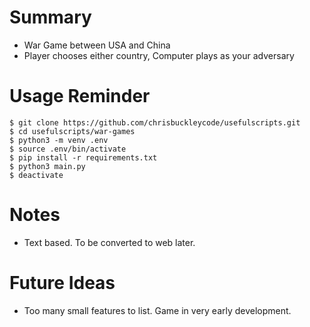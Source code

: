 # Summary

- War Game between USA and China
- Player chooses either country, Computer plays as your adversary

# Usage Reminder

```shell
$ git clone https://github.com/chrisbuckleycode/usefulscripts.git
$ cd usefulscripts/war-games
$ python3 -m venv .env
$ source .env/bin/activate
$ pip install -r requirements.txt
$ python3 main.py
$ deactivate
```

# Notes
- Text based. To be converted to web later.

# Future Ideas
- Too many small features to list. Game in very early development.
